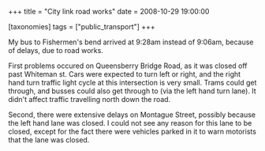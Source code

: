 +++
title = "City link road works"
date = 2008-10-29 19:00:00

[taxonomies]
tags = ["public_transport"]
+++

My bus to Fishermen's bend arrived at 9:28am instead of 9:06am, because of
delays, due to road works.

First problems occured on Queensberry Bridge Road, as it was closed off past
Whiteman st. Cars were expected to turn left or right, and the right hand turn
traffic light cycle at this intersection is very small. Trams could get through, and
busses could also get through to (via the left hand turn lane). It didn't affect
traffic travelling north down the road.

Second, there were extensive delays on Montague Street, possibly because the
left hand lane was closed. I could not see any reason for this lane to be
closed, except for the fact there were vehicles parked in it to warn motorists
that the lane was closed.
